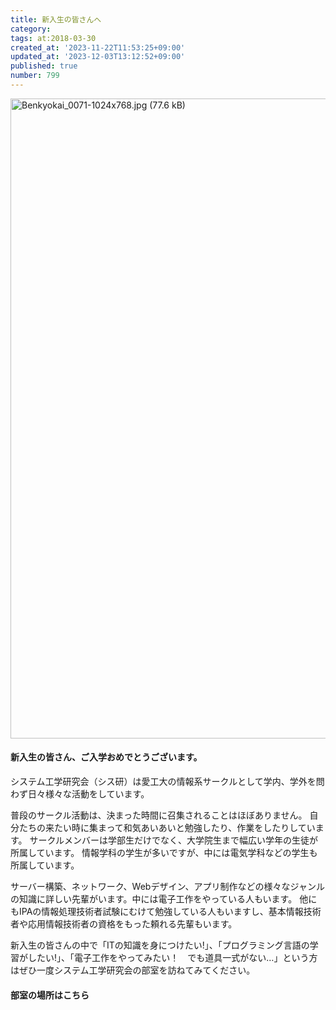 ```yaml
---
title: 新入生の皆さんへ
category:
tags: at:2018-03-30
created_at: '2023-11-22T11:53:25+09:00'
updated_at: '2023-12-03T13:12:52+09:00'
published: true
number: 799
---
```


<img width="1024" alt="Benkyokai_0071-1024x768.jpg (77.6 kB)" src="/img/799/21b35f7a-19c3-4ab0-8760-ef227931008e.webp">

#### 新入生の皆さん、ご入学おめでとうございます。

システム工学研究会（シス研）は愛工大の情報系サークルとして学内、学外を問わず日々様々な活動をしています。

普段のサークル活動は、決まった時間に召集されることはほぼありません。
自分たちの来たい時に集まって和気あいあいと勉強したり、作業をしたりしています。
サークルメンバーは学部生だけでなく、大学院生まで幅広い学年の生徒が所属しています。
情報学科の学生が多いですが、中には電気学科などの学生も所属しています。

サーバー構築、ネットワーク、Webデザイン、アプリ制作などの様々なジャンルの知識に詳しい先輩がいます。中には電子工作をやっている人もいます。
他にもIPAの情報処理技術者試験にむけて勉強している人もいますし、基本情報技術者や応用情報技術者の資格をもった頼れる先輩もいます。

新入生の皆さんの中で「ITの知識を身につけたい!」、「プログラミング言語の学習がしたい!」、「電子工作をやってみたい！　でも道具一式がない…」という方はぜひ一度システム工学研究会の部室を訪ねてみてください。

#### 部室の場所はこちら

